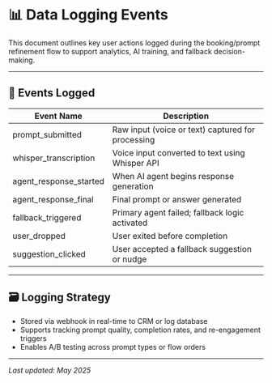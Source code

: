 # 📊 Data Logging Events

This document outlines key user actions logged during the booking/prompt refinement flow to support analytics, AI training, and fallback decision-making.

---

## 🧠 Events Logged

| Event Name             | Description                                           |
|------------------------|-------------------------------------------------------|
| prompt_submitted       | Raw input (voice or text) captured for processing    |
| whisper_transcription  | Voice input converted to text using Whisper API      |
| agent_response_started | When AI agent begins response generation             |
| agent_response_final   | Final prompt or answer generated                     |
| fallback_triggered     | Primary agent failed; fallback logic activated       |
| user_dropped           | User exited before completion                        |
| suggestion_clicked     | User accepted a fallback suggestion or nudge         |

---

## 🗃️ Logging Strategy

- Stored via webhook in real-time to CRM or log database
- Supports tracking prompt quality, completion rates, and re-engagement triggers
- Enables A/B testing across prompt types or flow orders

---

_Last updated: May 2025_
